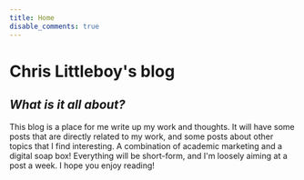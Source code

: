 ```yaml
---
title: Home
disable_comments: true
---
```


<img src="/./_index_files/profile2.jpg" alt="" style="max-width:15%;min-width:40px;float:right;"/>

# Chris Littleboy's blog

## _What is it all about?_

This blog is a place for me write up my work and thoughts. It will have some posts that are directly related to my work, and some posts about other topics that I find interesting. A combination of academic marketing and a digital soap box! Everything will be short-form, and I'm loosely aiming at a post a week. I hope you enjoy reading!
